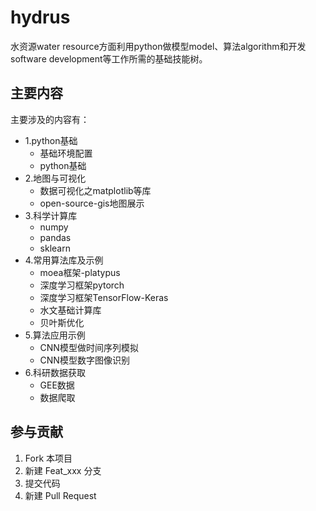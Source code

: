 # hydrus

水资源water resource方面利用python做模型model、算法algorithm和开发software development等工作所需的基础技能树。

## 主要内容

主要涉及的内容有：

- 1.python基础
  - 基础环境配置
  - python基础
- 2.地图与可视化
  - 数据可视化之matplotlib等库
  - open-source-gis地图展示
- 3.科学计算库
  - numpy
  - pandas
  - sklearn
- 4.常用算法库及示例
  - moea框架-platypus
  - 深度学习框架pytorch
  - 深度学习框架TensorFlow-Keras
  - 水文基础计算库
  - 贝叶斯优化
- 5.算法应用示例
  - CNN模型做时间序列模拟
  - CNN模型数字图像识别
- 6.科研数据获取
  - GEE数据
  - 数据爬取

## 参与贡献

1. Fork 本项目
2. 新建 Feat_xxx 分支
3. 提交代码
4. 新建 Pull Request
